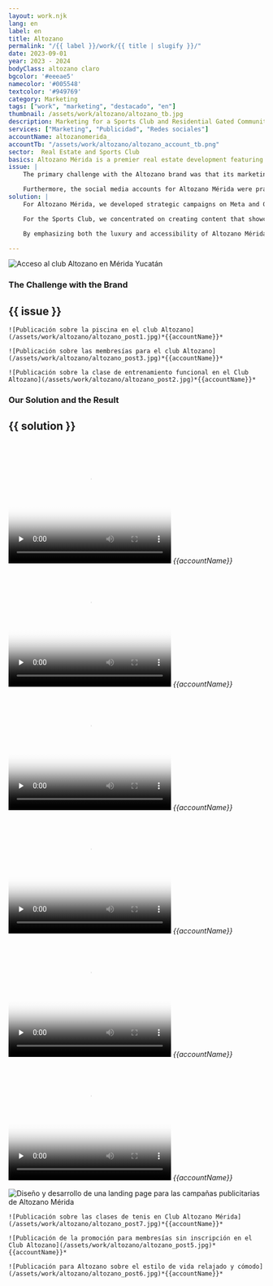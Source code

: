 ```yaml
---
layout: work.njk 
lang: en
label: en
title: Altozano
permalink: "/{{ label }}/work/{{ title | slugify }}/"
date: 2023-09-01
year: 2023 - 2024
bodyClass: altozano claro
bgcolor: '#eeeae5'
namecolor: '#005548'
textcolor: '#949769'
category: Marketing
tags: ["work", "marketing", "destacado", "en"]
thumbnail: /assets/work/altozano/altozano_tb.jpg
description: Marketing for a Sports Club and Residential Gated Communities
services: ["Marketing", "Publicidad", "Redes sociales"]
accountName: altozanomerida_
accountTb: "/assets/work/altozano/altozano_account_tb.png"
sector:  Real Estate and Sports Club
basics: Altozano Mérida is a premier real estate development featuring a complex of five exclusive residential gated communities with central lakes and a sports club spanning over 34,000 m² of state-of-the-art facilities open to the public. As a client, their primary need was to strengthen their market presence and generate interest in the sale of residential lots and houses, highlighting their unique lifestyle proposition. Additionally, they aimed to drive membership acquisition for their sports club, positioning it as a top-tier space for wellness and social engagement.
issue: |
    The primary challenge with the Altozano brand was that its marketing had been managed centrally for its nine developments across different states in Mexico. This made it difficult to create localized and specific campaigns tailored to each location. For Altozano Mérida, this resulted in a disconnect with the local audience and limited visibility in the market.

    Furthermore, the social media accounts for Altozano Mérida were practically started from scratch, requiring significant effort to build a community and create awareness of the brand in the region. Another critical aspect was addressing the perception that only Altozano residents could access the sports club, expanding its appeal to the general public.
solution: |
    For Altozano Mérida, we developed strategic campaigns on Meta and Google, focusing on brand positioning and generating leads. These campaigns highlighted the development’s key differentiators, including its stunning central lakes, expansive green areas, and privileged location in Mérida’s exclusive Country Zone.

    For the Sports Club, we concentrated on creating content that showcased its impressive facilities while humanizing the brand by featuring its team of experienced and certified trainers. This approach aimed to build trust and convey professionalism to the audience, emphasizing the club as a welcoming and inclusive space for fitness and social interaction.

    By emphasizing both the luxury and accessibility of Altozano Mérida’s residential communities and sports club, we helped the brand connect with the local market, increase awareness, and attract potential buyers and members. The campaigns effectively positioned Altozano Mérida as a benchmark for an elevated lifestyle in Mérida, offering a harmonious blend of exclusivity, wellness, and community.

---
```


![Acceso al club Altozano en Mérida Yucatán](/assets/work/altozano/altozano_portada_mkt.jpg)

<div class="column__2">
    <div class="col__left">
        <h3>The Challenge with the Brand</h3>
    </div>
    <div class="col__right">
        <h2>{{ issue }}</h2>
    </div>
</div>

<div class="column__3__mkt">
    
    ![Publicación sobre la piscina en el club Altozano](/assets/work/altozano/altozano_post1.jpg)*{{accountName}}*

    ![Publicación sobre las membresías para el club Altozano](/assets/work/altozano/altozano_post3.jpg)*{{accountName}}*
    
    ![Publicación sobre la clase de entrenamiento funcional en el Club Altozano](/assets/work/altozano/altozano_post2.jpg)*{{accountName}}*

</div>


<div class="column__2 work__column__2">
    <div class="col__left">
        <h3>Our Solution and the Result</h3>
    </div>
    <div class="col__right">
        <h2>{{ solution }}</h2>
    </div>
</div>


<div class="column__3__mkt">
    <div class="video__wrapper">
        <div class="picture">
            <video width="320" height="240" controls playsinline preload="none" x-webkit-airplay="allow" poster="/assets/work/altozano/yoga_altozano_poster.jpg">
                <source src="/assets/work/altozano/yoga_altozano.mp4" type="video/mp4">
                Tu navegador no logró reproducir este video, considera actualizarlo a una versión más reciente
            </video>
            <em>{{accountName}}</em>
        </div>
    </div>
    <div class="video__wrapper">
        <div class="picture">
            <video width="320" height="240" controls playsinline preload="none" x-webkit-airplay="allow" poster="/assets/work/altozano/salones_altozano_poster.jpg">
                <source src="/assets/work/altozano/salones_altozano.mp4" type="video/mp4">
                Tu navegador no logró reproducir este video, considera actualizarlo a una versión más reciente
            </video>
            <em>{{accountName}}</em>
        </div>
    </div>
    <div class="video__wrapper">
        <div class="picture">
            <video width="320" height="240" controls playsinline preload="none" x-webkit-airplay="allow" poster="/assets/work/altozano/altozano_reel_tenis_poster.jpg">
                <source src="/assets/work/altozano/altozano_reel_tenis.mp4" type="video/mp4">
                Tu navegador no logró reproducir este video, considera actualizarlo a una versión más reciente
            </video>
            <em>{{accountName}}</em>
        </div>
    </div>
</div>


<div class="column__3__mkt">
    <div class="video__wrapper">
        <div class="picture">
            <video width="320" height="240" controls playsinline preload="none" x-webkit-airplay="allow" poster="/assets/work/altozano/tutorial_altozano_poster.jpg">
                <source src="/assets/work/altozano/tutorial_altozano.mp4" type="video/mp4">
                Tu navegador no logró reproducir este video, considera actualizarlo a una versión más reciente
            </video>
            <em>{{accountName}}</em>
        </div>
    </div>
    <div class="video__wrapper">
        <div class="picture">
            <video width="320" height="240" controls playsinline preload="none" x-webkit-airplay="allow" poster="/assets/work/altozano/marzo_inmo_vertical_poster.jpg">
                <source src="/assets/work/altozano/marzo_inmo_vertical.mp4" type="video/mp4">
                Tu navegador no logró reproducir este video, considera actualizarlo a una versión más reciente
            </video>
            <em>{{accountName}}</em>
        </div>
    </div>
    <div class="video__wrapper">
        <div class="picture">
            <video width="320" height="240" controls playsinline preload="none" x-webkit-airplay="allow" poster="/assets/work/altozano/preventa_altozano_poster.jpg">
                <source src="/assets/work/altozano/preventa_altozano.mp4" type="video/mp4">
                Tu navegador no logró reproducir este video, considera actualizarlo a una versión más reciente
            </video>
            <em>{{accountName}}</em>
        </div>
    </div>
</div>

![Diseño y desarrollo de una landing page para las campañas publicitarias de Altozano Mérida](/assets/work/altozano/altozano_landing_page.jpg)

<div class="column__3__mkt">
    
    ![Publicación sobre las clases de tenis en Club Altozano Mérida](/assets/work/altozano/altozano_post7.jpg)*{{accountName}}*

    ![Publicación de la promoción para membresías sin inscripción en el Club Altozano](/assets/work/altozano/altozano_post5.jpg)*{{accountName}}*
    
    ![Publicación para Altozano sobre el estilo de vida relajado y cómodo](/assets/work/altozano/altozano_post6.jpg)*{{accountName}}*

</div>